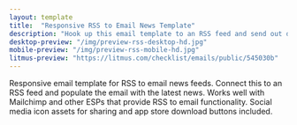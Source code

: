 ```yaml
---
layout: template
title:  "Responsive RSS to Email News Template"
description: "Hook up this email template to an RSS feed and send out daily, weekly or monthly news updates."
desktop-preview: "/img/preview-rss-desktop-hd.jpg"
mobile-preview: "/img/preview-rss-mobile-hd.jpg"
litmus-preview: "https://litmus.com/checklist/emails/public/545030b"
---
```


<p>Responsive email template for RSS to email news feeds. Connect this to an RSS feed and populate the email with the latest news. Works well with Mailchimp and other ESPs that provide RSS to email functionality. Social media icon assets for sharing and app store download buttons included.</p>


